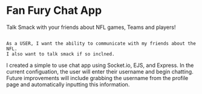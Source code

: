 Fan Fury Chat App
===================


Talk Smack with your friends about NFL games, Teams and players!
```

As a USER, I want the ability to communicate with my friends about the NFL.
I also want to talk smack if so inclned. 

```

I created a simple to use chat app using Socket.io, EJS, and Express.
In the current configuation, the user will enter their username and begin chatting.  Future improvements will include grabbing the username from the profile page and automatically inputting this information.  
